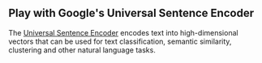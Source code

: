 Play with Google's Universal Sentence Encoder
---------------------------------------------

The [Universal Sentence Encoder](https://tfhub.dev/google/universal-sentence-encoder/2) encodes text into high-dimensional vectors that can be used for 
text classification, semantic similarity, clustering and other natural language tasks.



